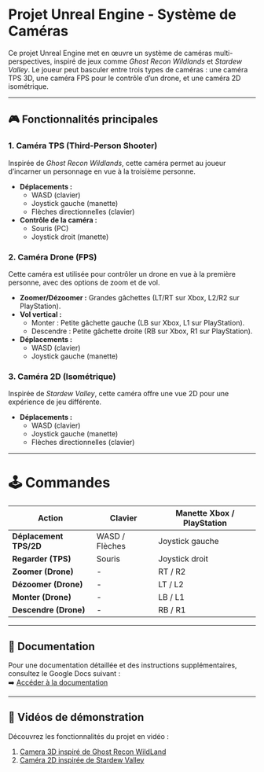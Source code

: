 # Projet Unreal Engine - Système de Caméras 

Ce projet Unreal Engine met en œuvre un système de caméras multi-perspectives, inspiré de jeux comme *Ghost Recon Wildlands* et *Stardew Valley*. Le joueur peut basculer entre trois types de caméras : une caméra TPS 3D, une caméra FPS pour le contrôle d’un drone, et une caméra 2D isométrique.

---

## 🎮 Fonctionnalités principales

### 1. Caméra TPS (Third-Person Shooter) 
Inspirée de *Ghost Recon Wildlands*, cette caméra permet au joueur d’incarner un personnage en vue à la troisième personne.  
- **Déplacements :**  
  - WASD (clavier)  
  - Joystick gauche (manette)  
  - Flèches directionnelles (clavier)  
- **Contrôle de la caméra :**  
  - Souris (PC)  
  - Joystick droit (manette)  

### 2. Caméra Drone (FPS)
Cette caméra est utilisée pour contrôler un drone en vue à la première personne, avec des options de zoom et de vol.  
- **Zoomer/Dézoomer :** Grandes gâchettes (LT/RT sur Xbox, L2/R2 sur PlayStation).  
- **Vol vertical :**  
  - Monter : Petite gâchette gauche (LB sur Xbox, L1 sur PlayStation).  
  - Descendre : Petite gâchette droite (RB sur Xbox, R1 sur PlayStation).  
- **Déplacements :**  
  - WASD (clavier)  
  - Joystick gauche (manette)  

### 3. Caméra 2D (Isométrique)
Inspirée de *Stardew Valley*, cette caméra offre une vue 2D pour une expérience de jeu différente.  
- **Déplacements :**  
  - WASD (clavier)  
  - Joystick gauche (manette)  
  - Flèches directionnelles (clavier)  

---

# 🕹️ Commandes 

| **Action**          | **Clavier**            | **Manette Xbox / PlayStation** |
|---------------------|------------------------|---------------------------------|
| **Déplacement TPS/2D** | WASD / Flèches         | Joystick gauche                |
| **Regarder (TPS)**  | Souris                | Joystick droit                 |
| **Zoomer (Drone)**  | -                     | RT / R2                        |
| **Dézoomer (Drone)** | -                     | LT / L2                        |
| **Monter (Drone)**  | -                     | LB / L1                        |
| **Descendre (Drone)** | -                     | RB / R1                        |

---

## 📄 Documentation

Pour une documentation détaillée et des instructions supplémentaires, consultez le Google Docs suivant :  
➡️ [Accéder à la documentation](https://docs.google.com/document/d/1fnsFEqBXAniBqyXTreVskEy0oqFWLi04g5IBHIPXL9o/edit?usp=sharing)  

---

## 🎥 Vidéos de démonstration

Découvrez les fonctionnalités du projet en vidéo :  

1. [Camera 3D inspiré de Ghost Recon WildLand](https://www.youtube.com/watch?v=ID_VIDEO2)  
3. [Caméra 2D inspirée de Stardew Valley](https://www.youtube.com/watch?v=ID_VIDEO4) 
